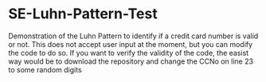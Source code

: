# SE-Luhn-Pattern-Test
 Demonstration of the Luhn Pattern to identify if a credit card number is valid or not. This does not accept user input at the moment, but you can modify the code to do so. If you want to verify the validity of the code, the easist way would be to download the repository and change the CCNo on line 23 to some random digits
